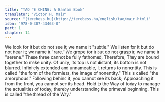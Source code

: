 ```yaml
---
title: "TAO TE CHING: A Bantam Book"
translator: "Victor H. Mair"
source: "[terebess.hu](https://terebess.hu/english/tao/mair.html)"
isbn: "978-0-307-43463-0"
part: 1
chapter: 14
---
```

We look for it but do not see it;
we name it "subtle."
We listen for it but do not hear it;
we name it "rare."
We grope for it but do not grasp it;
we name it "serene."
These three cannot be fully fathomed,
Therefore,
They are bound together to make unity.
Of unity,
its top is not distant,
its bottom is not blurred.
Infinitely extended and unnameable,
It returns to nonentity.
This is called "the form of the formless, the image of nonentity."
This is called "the amorphous."
Following behind it, you cannot see its back;
Approaching it from the front, you cannot see its head.
Hold to the Way of today to manage the actualities of today,
thereby understanding the primeval beginning.
This is called "the thread of the Way."